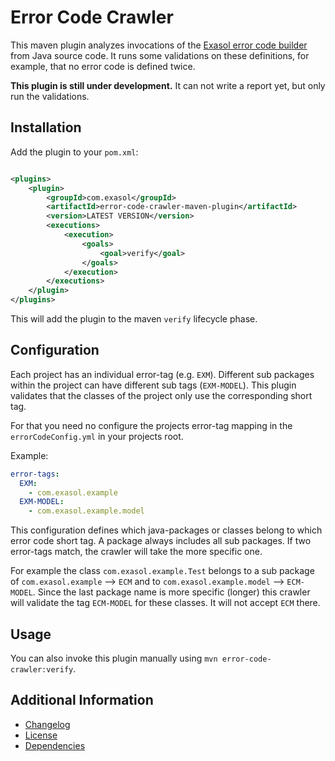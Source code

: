 # Error Code Crawler

This maven plugin analyzes invocations of the [Exasol error code builder](https://github.com/exasol/error-reporting-java/) from Java source code. It runs some validations on these definitions, for example, that no error code is defined twice.

**This plugin is still under development.** It can not write a report yet, but only run the validations.

## Installation

Add the plugin to your `pom.xml`:

```xml

<plugins>
    <plugin>
        <groupId>com.exasol</groupId>
        <artifactId>error-code-crawler-maven-plugin</artifactId>
        <version>LATEST VERSION</version>
        <executions>
            <execution>
                <goals>
                    <goal>verify</goal>
                </goals>
            </execution>
        </executions>
    </plugin>
</plugins>
```

This will add the plugin to the maven `verify` lifecycle phase.

## Configuration

Each project has an individual error-tag (e.g. `EXM`). Different sub packages within the project can have different sub tags (`EXM-MODEL`). This plugin validates that the classes of the project only use the corresponding short tag.

For that you need no configure the projects error-tag mapping in the `errorCodeConfig.yml` in your projects root.

Example:

```yaml
error-tags:
  EXM:
    - com.exasol.example
  EXM-MODEL:
    - com.exasol.example.model
```

This configuration defines which java-packages or classes belong to which error code short tag. A package always includes all sub packages. If two error-tags match, the crawler will take the more specific one.

For example the class `com.exasol.example.Test` belongs to a sub package of `com.exasol.example` --> `ECM` and to `com.exasol.example.model` --> `ECM-MODEL`. Since the last package name is more specific (longer) this crawler will validate the tag `ECM-MODEL` for these classes. It will not accept `ECM` there.

## Usage

You can also invoke this plugin manually using `mvn error-code-crawler:verify`.

## Additional Information

* [Changelog](doc/changes/changelog.md)
* [License](LICENSE)
* [Dependencies](NOTICE)
